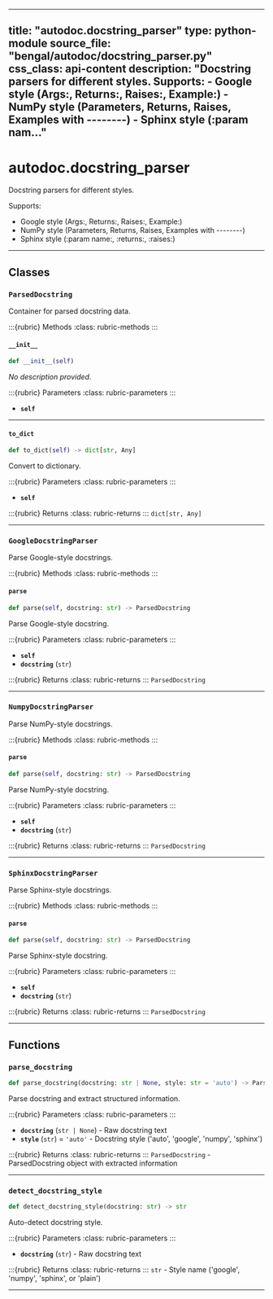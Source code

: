 
---
title: "autodoc.docstring_parser"
type: python-module
source_file: "bengal/autodoc/docstring_parser.py"
css_class: api-content
description: "Docstring parsers for different styles.  Supports: - Google style (Args:, Returns:, Raises:, Example:) - NumPy style (Parameters, Returns, Raises, Examples with --------) - Sphinx style (:param nam..."
---

# autodoc.docstring_parser

Docstring parsers for different styles.

Supports:
- Google style (Args:, Returns:, Raises:, Example:)
- NumPy style (Parameters, Returns, Raises, Examples with --------)
- Sphinx style (:param name:, :returns:, :raises:)

---

## Classes

### `ParsedDocstring`


Container for parsed docstring data.




:::{rubric} Methods
:class: rubric-methods
:::
#### `__init__`
```python
def __init__(self)
```

*No description provided.*



:::{rubric} Parameters
:class: rubric-parameters
:::
- **`self`**





---
#### `to_dict`
```python
def to_dict(self) -> dict[str, Any]
```

Convert to dictionary.



:::{rubric} Parameters
:class: rubric-parameters
:::
- **`self`**

:::{rubric} Returns
:class: rubric-returns
:::
`dict[str, Any]`




---

### `GoogleDocstringParser`


Parse Google-style docstrings.




:::{rubric} Methods
:class: rubric-methods
:::
#### `parse`
```python
def parse(self, docstring: str) -> ParsedDocstring
```

Parse Google-style docstring.



:::{rubric} Parameters
:class: rubric-parameters
:::
- **`self`**
- **`docstring`** (`str`)

:::{rubric} Returns
:class: rubric-returns
:::
`ParsedDocstring`




---

### `NumpyDocstringParser`


Parse NumPy-style docstrings.




:::{rubric} Methods
:class: rubric-methods
:::
#### `parse`
```python
def parse(self, docstring: str) -> ParsedDocstring
```

Parse NumPy-style docstring.



:::{rubric} Parameters
:class: rubric-parameters
:::
- **`self`**
- **`docstring`** (`str`)

:::{rubric} Returns
:class: rubric-returns
:::
`ParsedDocstring`




---

### `SphinxDocstringParser`


Parse Sphinx-style docstrings.




:::{rubric} Methods
:class: rubric-methods
:::
#### `parse`
```python
def parse(self, docstring: str) -> ParsedDocstring
```

Parse Sphinx-style docstring.



:::{rubric} Parameters
:class: rubric-parameters
:::
- **`self`**
- **`docstring`** (`str`)

:::{rubric} Returns
:class: rubric-returns
:::
`ParsedDocstring`




---


## Functions

### `parse_docstring`
```python
def parse_docstring(docstring: str | None, style: str = 'auto') -> ParsedDocstring
```

Parse docstring and extract structured information.



:::{rubric} Parameters
:class: rubric-parameters
:::
- **`docstring`** (`str | None`) - Raw docstring text
- **`style`** (`str`) = `'auto'` - Docstring style ('auto', 'google', 'numpy', 'sphinx')

:::{rubric} Returns
:class: rubric-returns
:::
`ParsedDocstring` - ParsedDocstring object with extracted information




---
### `detect_docstring_style`
```python
def detect_docstring_style(docstring: str) -> str
```

Auto-detect docstring style.



:::{rubric} Parameters
:class: rubric-parameters
:::
- **`docstring`** (`str`) - Raw docstring text

:::{rubric} Returns
:class: rubric-returns
:::
`str` - Style name ('google', 'numpy', 'sphinx', or 'plain')




---
